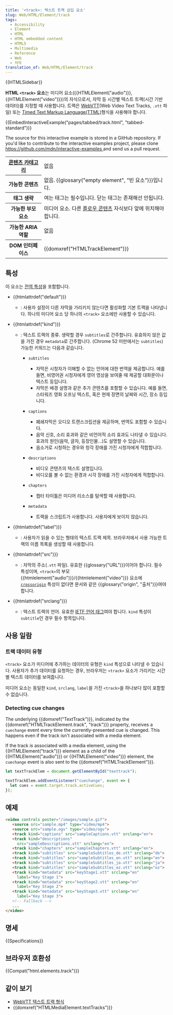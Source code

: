```yaml
---
title: '<track>: 텍스트 트랙 삽입 요소'
slug: Web/HTML/Element/track
tags:
  - Accessibility
  - Element
  - HTML
  - HTML embedded content
  - HTML5
  - Multimedia
  - Reference
  - Web
  - 자막
translation_of: Web/HTML/Element/track
---
```

{{HTMLSidebar}}

**HTML `<track>` 요소**는 미디어 요소({{HTMLElement("audio")}}, {{HTMLElement("video")}})의 자식으로서, 자막 등 시간별 텍스트 트랙(시간 기반 데이터)를 지정할 때 사용합니다. 트랙은 [WebVTT](/ko/docs/Web/API/WebVTT_API)(Web Video Text Tracks, `.vtt` 파일) 또는 [Timed Text Markup Language(TTML)](https://w3c.github.io/ttml2/index.html)형식을 사용해야 합니다.

{{EmbedInteractiveExample("pages/tabbed/track.html", "tabbed-standard")}}

<p class="hidden">The source for this interactive example is stored in a GitHub repository. If you'd like to contribute to the interactive examples project, please clone <a href="https://github.com/mdn/interactive-examples">https://github.com/mdn/interactive-examples </a>and send us a pull request.</p>

<table class="properties">
  <tbody>
    <tr>
      <th scope="row">
        <a href="/ko/docs/Web/Guide/HTML/Content_categories">콘텐츠 카테고리</a>
      </th>
      <td>없음</td>
    </tr>
    <tr>
      <th scope="row">가능한 콘텐츠</th>
      <td>
        없음. {{glossary("empty element", "빈 요소")}}입니다.
      </td>
    </tr>
    <tr>
      <th scope="row">태그 생략</th>
      <td>여는 태그는 필수입니다. 닫는 태그는 존재해선 안됩니다.</td>
    </tr>
    <tr>
      <th scope="row">가능한 부모 요소</th>
      <td>
        미디어 요소. 다른
        <a href="/ko/docs/Web/Guide/HTML/Content_categories#플로우_콘텐츠"
          >플로우 콘텐츠</a
        >
        자식보다 앞에 위치해야 합니다.
      </td>
    </tr>
    <tr>
      <th scope="row">가능한 ARIA 역할</th>
      <td>없음</td>
    </tr>
    <tr>
      <th scope="row">DOM 인터페이스</th>
      <td>{{domxref("HTMLTrackElement")}}</td>
    </tr>
  </tbody>
</table>

## 특성

이 요소는 [전역 특성](/ko/docs/Web/HTML/Global_attributes)을 포함합니다.

- {{htmlattrdef("default")}}
  - : 사용자 설정이 다른 자막을 가리키지 않는다면 활성화할 기본 트랙을 나타냅니다. 하나의 미디어 요소 당 하나의 `<track>` 요소에만 사용할 수 있습니다.
- {{htmlattrdef("kind")}}

  - : 텍스트 트랙의 종류. 생략할 경우 `subtitles`로 간주합니다. 유효하지 않은 값을 가진 경우 `metadata`로 간주합니다. (Chrome 52 미만에서는 `subtitles`) 가능한 키워드는 다음과 같습니다.

    - `subtitles`

      - 자막은 시청자가 이해할 수 없는 언어에 대한 번역을 제공합니다. 예를 들면, 비영어권 시청자에게 영어 영상을 보여줄 때 제공할 대화문이나 텍스트 등입니다.
      - 자막은 배경 설명과 같은 추가 콘텐츠를 포함할 수 있습니다. 예를 들면, 스타워즈 영화 오프닝 텍스트, 혹은 현재 장면의 날짜와 시간, 장소 등입니다.

    - `captions`

      - 폐쇄자막은 오디오 트랜스크립션을 제공하며, 번역도 포함할 수 있습니다.
      - 음악 신호, 소리 효과와 같은 비언어적 소리 효과도 나타낼 수 있습니다. 효과의 원인(음악, 글자, 등장인물...)도 설명할 수 있습니다.
      - 음소거로 시청하는 경우와 청각 장애를 가진 시청자에게 적합합니다.

    - `descriptions`

      - 비디오 콘텐츠의 텍스트 설명입니다.
      - 비디오를 볼 수 없는 환경과 시각 장애를 가진 시청자에게 적합합니다.

    - `chapters`

      - 챕터 타이틀은 미디어 리소스를 탐색할 때 사용합니다.

    - `metadata`

      - 트랙을 스크립트가 사용합니다. 사용자에게 보이지 않습니다.

- {{htmlattrdef("label")}}
  - : 사용자가 읽을 수 있는 형태의 텍스트 트랙 제목. 브라우저에서 사용 가능한 트랙의 이름 목록을 생성할 때 사용합니다.
- {{htmlattrdef("src")}}
  - : 자막의 주소(`.vtt` 파일). 유효한 {{glossary("URL")}}이어야 합니다. 필수 특성이며, `<track>`의 부모 {{htmlelement("audio")}}/{{htmlelement("video")}} 요소에 [`crossorigin`](/ko/docs/Web/HTML/CORS_settings_attributes) 특성이 없다면 문서와 같은 {{glossary("origin", "출처")}}여야 합니다.
- {{htmlattrdef("srclang")}}
  - : 텍스트 트랙의 언어. 유효한 [IETF 언어 태그](https://ko.wikipedia.org/wiki/IETF_%EC%96%B8%EC%96%B4_%ED%83%9C%EA%B7%B8)여야 합니다. `kind` 특성이 `subtitle`인 경우 필수 항목입니다.

## 사용 일람

### 트랙 데이터 유형

`<track>` 요소가 미디어에 추가하는 데이터의 유형은 `kind` 특성으로 나타낼 수 있습니다. 사용자가 추가 데이터를 요청하는 경우, 브라우저는 `<track>` 요소가 가리키는 시간별 텍스트 데이터를 보여줍니다.

미디어 요소는 동일한 `kind`, `srclang`, `label`을 가진 `<track>`을 하나보다 많이 포함할 수 없습니다.

### Detecting cue changes

The underlying {{domxref("TextTrack")}}, indicated by the {{domxref("HTMLTrackElement.track", "track")}} property, receives a `cuechange` event every time the currently-presented cue is changed. This happens even if the track isn't associated with a media element.

If the track _is_ associated with a media element, using the {{HTMLElement("track")}} element as a child of the {{HTMLElement("audio")}} or {{HTMLElement("video")}} element, the `cuechange` event is also sent to the {{domxref("HTMLTrackElement")}}.

```js
let textTrackElem = document.getElementById("texttrack");

textTrackElem.addEventListener("cuechange", event => {
  let cues = event.target.track.activeCues;
});
```

## 예제

```html
<video controls poster="/images/sample.gif">
   <source src="sample.mp4" type="video/mp4">
   <source src="sample.ogv" type="video/ogv">
   <track kind="captions" src="sampleCaptions.vtt" srclang="en">
   <track kind="descriptions"
     src="sampleDescriptions.vtt" srclang="en">
   <track kind="chapters" src="sampleChapters.vtt" srclang="en">
   <track kind="subtitles" src="sampleSubtitles_de.vtt" srclang="de">
   <track kind="subtitles" src="sampleSubtitles_en.vtt" srclang="en">
   <track kind="subtitles" src="sampleSubtitles_ja.vtt" srclang="ja">
   <track kind="subtitles" src="sampleSubtitles_oz.vtt" srclang="oz">
   <track kind="metadata" src="keyStage1.vtt" srclang="en"
     label="Key Stage 1">
   <track kind="metadata" src="keyStage2.vtt" srclang="en"
     label="Key Stage 2">
   <track kind="metadata" src="keyStage3.vtt" srclang="en"
     label="Key Stage 3">
   <!-- Fallback -->
   ...
</video>
```

## 명세

{{Specifications}}

## 브라우저 호환성

{{Compat("html.elements.track")}}

## 같이 보기

- [WebVTT 텍스트 트랙 형식](/ko/docs/HTML/WebVTT)
- {{domxref("HTMLMediaElement.textTracks")}}
